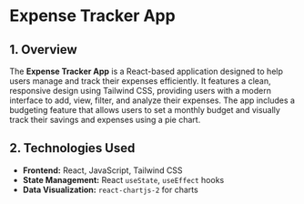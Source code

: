 # Expense Tracker App

## 1. Overview

The **Expense Tracker App** is a React-based application designed to help users manage and track their expenses efficiently. It features a clean, responsive design using Tailwind CSS, providing users with a modern interface to add, view, filter, and analyze their expenses. The app includes a budgeting feature that allows users to set a monthly budget and visually track their savings and expenses using a pie chart.



## 2. Technologies Used

- **Frontend:** React, JavaScript, Tailwind CSS
- **State Management:** React `useState`, `useEffect` hooks
- **Data Visualization:** `react-chartjs-2` for charts


